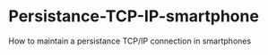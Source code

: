Persistance-TCP-IP-smartphone
=============================

How to maintain a persistance TCP/IP connection in smartphones